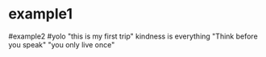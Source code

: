 # example1
#example2
#yolo
"this is my first trip"
kindness is everything
"Think before you speak"
"you only live once"
